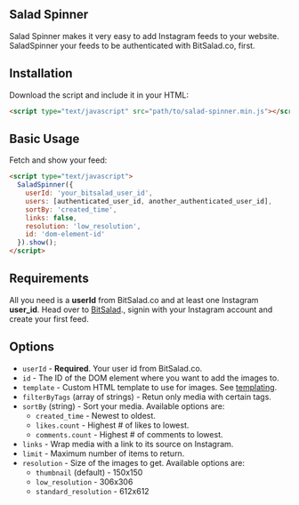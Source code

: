 ## Salad Spinner


Salad Spinner makes it very easy to add Instagram feeds to your website. SaladSpinner your feeds to be authenticated with BitSalad.co, first.

## Installation
Download the script and include it in your HTML:

```html
<script type="text/javascript" src="path/to/salad-spinner.min.js"></script>
```

## Basic Usage

Fetch and show your feed:

```html
<script type="text/javascript">
  SaladSpinner({
    userId: 'your_bitsalad_user_id',
    users: [authenticated_user_id, another_authenticated_user_id],
    sortBy: 'created_time',
    links: false,
    resolution: 'low_resolution',
    id: 'dom-element-id'
  }).show();
</script>
```

## Requirements

All you need is a __userId__ from BitSalad.co and at least one Instagram __user_id__. Head over to [BitSalad](http://www.bitsalad.co)., signin with your Instagram account and create your first feed.


## Options
- `userId` - __Required__. Your user id from BitSalad.co.
- `id` - The ID of the DOM element where you want to add the images to.
- `template` - Custom HTML template to use for images. See [templating](#templating).
- `filterByTags` (array of strings) - Retun only media with certain tags.
- `sortBy` (string) - Sort your media. Available options are:
    - `created_time` - Newest to oldest.
    - `likes.count` - Highest # of likes to lowest.
    - `comments.count` - Highest # of comments to lowest.
- `links` - Wrap media with a link to its source on Instagram.
- `limit` - Maximum number of items to return.
- `resolution` - Size of the images to get. Available options are:
    - `thumbnail` (default) - 150x150
    - `low_resolution` - 306x306
    - `standard_resolution` - 612x612
